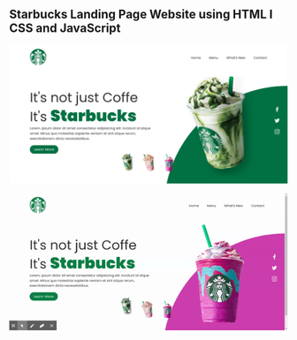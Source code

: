 ## Starbucks Landing Page Website using HTML I CSS and JavaScript
![](https://github.com/MatheusMdn/Starbucks-Lading-Page/blob/master/assets/Screenshot.png)

![Gif](https://github.com/MatheusMdn/Starbucks-Lading-Page/blob/master/assets/Starbucks%20Landing%20Page.gif)

